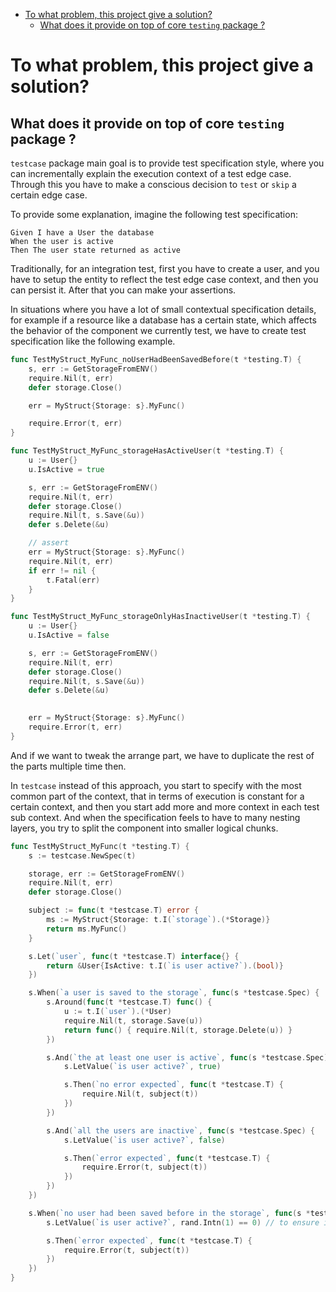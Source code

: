 <!-- START doctoc generated TOC please keep comment here to allow auto update -->
<!-- DON'T EDIT THIS SECTION, INSTEAD RE-RUN doctoc TO UPDATE -->


- [To what problem, this project give a solution?](#to-what-problem-this-project-give-a-solution)
  - [What does it provide on top of core `testing` package ?](#what-does-it-provide-on-top-of-core-testing-package-)

<!-- END doctoc generated TOC please keep comment here to allow auto update -->

# To what problem, this project give a solution?

## What does it provide on top of core `testing` package ?

`testcase` package main goal is to provide test specification style,
where you can incrementally explain the execution context of a test edge case.
Through this you have to make a conscious decision to `test` or `skip` a certain edge case.

To provide some explanation, imagine the following test specification:

```gherkin
Given I have a User the database
When the user is active
Then The user state returned as active
```

Traditionally, for an integration test, first you have to create a user,
and you have to setup the entity to reflect the test edge case context,
and then you can persist it.
After that you can make your assertions.

In situations where you have a lot of small contextual specification details,
for example if a resource like a database has a certain state,
which affects the behavior of the component we currently test,
we have to create test specification like the following example. 

```go
func TestMyStruct_MyFunc_noUserHadBeenSavedBefore(t *testing.T) {
	s, err := GetStorageFromENV()
	require.Nil(t, err)
	defer storage.Close()

	err = MyStruct{Storage: s}.MyFunc()

	require.Error(t, err)
}

func TestMyStruct_MyFunc_storageHasActiveUser(t *testing.T) {
	u := User{}
	u.IsActive = true

	s, err := GetStorageFromENV()
	require.Nil(t, err)
	defer storage.Close()
	require.Nil(t, s.Save(&u))
	defer s.Delete(&u)

	// assert
	err = MyStruct{Storage: s}.MyFunc()
	require.Nil(t, err)
	if err != nil {
		t.Fatal(err)
	}
}

func TestMyStruct_MyFunc_storageOnlyHasInactiveUser(t *testing.T) {
	u := User{}
	u.IsActive = false

	s, err := GetStorageFromENV()
	require.Nil(t, err)
	defer storage.Close()
	require.Nil(t, s.Save(&u))
	defer s.Delete(&u)
	

	err = MyStruct{Storage: s}.MyFunc()
	require.Error(t, err)
}
```

And if we want to tweak the arrange part,
we have to duplicate the rest of the parts multiple time then.

In `testcase` instead of this approach,
you start to specify with the most common part of the context,
that in terms of execution is constant for a certain context,
and then you start add more and more context in each test sub context.
And when the specification feels to have to many nesting layers,
you try to split the component into smaller logical chunks.

```go
func TestMyStruct_MyFunc(t *testing.T) {
	s := testcase.NewSpec(t)

	storage, err := GetStorageFromENV()
	require.Nil(t, err)
	defer storage.Close()

	subject := func(t *testcase.T) error {
		ms := MyStruct{Storage: t.I(`storage`).(*Storage)}
		return ms.MyFunc()
	}

	s.Let(`user`, func(t *testcase.T) interface{} {
		return &User{IsActive: t.I(`is user active?`).(bool)}
	})

	s.When(`a user is saved to the storage`, func(s *testcase.Spec) {
		s.Around(func(t *testcase.T) func() {
			u := t.I(`user`).(*User)
			require.Nil(t, storage.Save(u))
			return func() { require.Nil(t, storage.Delete(u)) }
		})

		s.And(`the at least one user is active`, func(s *testcase.Spec) {
			s.LetValue(`is user active?`, true)

			s.Then(`no error expected`, func(t *testcase.T) {
				require.Nil(t, subject(t))
			})
		})

		s.And(`all the users are inactive`, func(s *testcase.Spec) {
			s.LetValue(`is user active?`, false)

			s.Then(`error expected`, func(t *testcase.T) {
				require.Error(t, subject(t))
			})
		})
	})

	s.When(`no user had been saved before in the storage`, func(s *testcase.Spec) {
		s.LetValue(`is user active?`, rand.Intn(1) == 0) // to ensure input

		s.Then(`error expected`, func(t *testcase.T) {
			require.Error(t, subject(t))
		})
	})
}
```   
